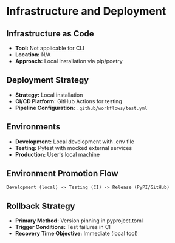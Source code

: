 # Infrastructure and Deployment

## Infrastructure as Code

- **Tool:** Not applicable for CLI
- **Location:** N/A
- **Approach:** Local installation via pip/poetry

## Deployment Strategy

- **Strategy:** Local installation
- **CI/CD Platform:** GitHub Actions for testing
- **Pipeline Configuration:** `.github/workflows/test.yml`

## Environments

- **Development:** Local development with .env file
- **Testing:** Pytest with mocked external services
- **Production:** User's local machine

## Environment Promotion Flow

```text
Development (local) -> Testing (CI) -> Release (PyPI/GitHub)
```

## Rollback Strategy

- **Primary Method:** Version pinning in pyproject.toml
- **Trigger Conditions:** Test failures in CI
- **Recovery Time Objective:** Immediate (local tool)
